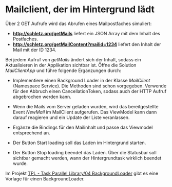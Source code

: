 # Mailclient, der im Hintergrund lädt
Über 2 GET Aufrufe wird das Abrufen eines Mailpostfaches simuliert:

- **http://schletz.org/getMails** liefert ein JSON Array mit dem Inhalt des Postfaches.
- **http://schletz.org/getMailContent?mailid=1234** liefert den Inhalt der Mail mit der ID 1234.

Bei jedem Aufruf von *getMails* ändert sich der Inhalt, sodass ein Aktualisieren in der Applikation sichtbar ist.
Öffne die Solution *MailClientApp* und führe folgende Ergänzungen durch:

- Implementiere einen Background Loader in der Klasse *MailClient* (Namespace Service). Die Methoden
  sind schon vorgegeben. Verwende für den Abbruch einen CancellationToken, sodass auch der HTTP Aufruf
  abgebrochen werden kann.

- Wenn die Mails vom Server geladen wurden, wird das bereitgestellte Event *NewMail* im MailClient aufgerufen.
  Das ViewModel kann dann darauf reagieren und ein Update der Liste veranlassen.

- Ergänze die Bindings für den Mailinhalt und passe das Viewmodel entsprechend an.

- Der Button Start loading soll das Laden im Hintergrund starten.

- Der Button Stop loading beendet das Laden. Über die Statusbar soll sichtbar gemacht werden, wann
  der Hintergrundtask wirklich beendet wurde.

Im Projekt [TPL - Task Parallel Library/04 BackgroundLoader](https://github.com/schletz/Pos3xhif/tree/master/TPL%20-%20Task%20Parallel%20Library/04%20BackgroundLoader)
gibt es eine Vorlage für einen BackgroundLoader.
